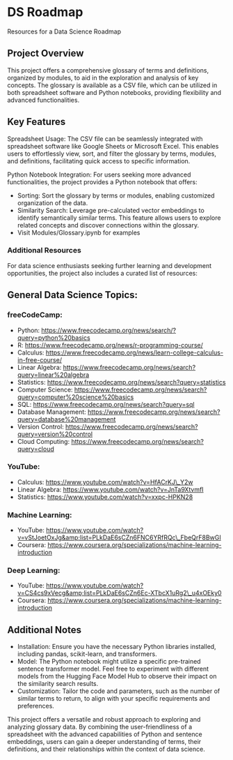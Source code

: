 # DS Roadmap
Resources for a Data Science Roadmap

## Project Overview
This project offers a comprehensive glossary of terms and definitions, organized by modules, to aid in the exploration and analysis of key concepts. The glossary is available as a CSV file, which can be utilized in both spreadsheet software and Python notebooks, providing flexibility and advanced functionalities.
## Key Features
Spreadsheet Usage: The CSV file can be seamlessly integrated with spreadsheet software like Google Sheets or Microsoft Excel. This enables users to effortlessly view, sort, and filter the glossary by terms, modules, and definitions, facilitating quick access to specific information.

Python Notebook Integration: For users seeking more advanced functionalities, the project provides a Python notebook that offers:

* Sorting: Sort the glossary by terms or modules, enabling customized organization of the data.
* Similarity Search: Leverage pre-calculated vector embeddings to identify semantically similar terms. This feature allows users to explore related concepts and discover connections within the glossary.
* Visit Modules/Glossary.ipynb for examples

### Additional Resources
For data science enthusiasts seeking further learning and development opportunities, the project also includes a curated list of resources:

## General Data Science Topics:
### freeCodeCamp:
* Python: https://www.freecodecamp.org/news/search/?query=python%20basics
* R: https://www.freecodecamp.org/news/r-programming-course/
* Calculus: https://www.freecodecamp.org/news/learn-college-calculus-in-free-course/
* Linear Algebra: https://www.freecodecamp.org/news/search?query=linear%20algebra
* Statistics: https://www.freecodecamp.org/news/search?query=statistics
* Computer Science: https://www.freecodecamp.org/news/search?query=computer%20science%20basics
* SQL: https://www.freecodecamp.org/news/search?query=sql
* Database Management: https://www.freecodecamp.org/news/search?query=database%20management
* Version Control: https://www.freecodecamp.org/news/search?query=version%20control
* Cloud Computing: https://www.freecodecamp.org/news/search?query=cloud

### YouTube:
* Calculus: https://www.youtube.com/watch?v=HfACrKJ\_Y2w
* Linear Algebra: https://www.youtube.com/watch?v=JnTa9XtvmfI
* Statistics: https://www.youtube.com/watch?v=xxpc-HPKN28

### Machine Learning:
* YouTube: https://www.youtube.com/watch?v=vStJoetOxJg&amp;list=PLkDaE6sCZn6FNC6YRfRQc\_FbeQrF8BwGI
* Coursera: https://www.coursera.org/specializations/machine-learning-introduction
 
### Deep Learning:
* YouTube: https://www.youtube.com/watch?v=CS4cs9xVecg&amp;list=PLkDaE6sCZn6Ec-XTbcX1uRg2\_u4xOEky0
* Coursera: https://www.coursera.org/specializations/machine-learning-introduction

## Additional Notes
* Installation: Ensure you have the necessary Python libraries installed, including pandas, scikit-learn, and transformers.
* Model: The Python notebook might utilize a specific pre-trained sentence transformer model. Feel free to experiment with different models from the Hugging Face Model Hub to observe their impact on the similarity search results.
* Customization: Tailor the code and parameters, such as the number of similar terms to return, to align with your specific requirements and preferences.

This project offers a versatile and robust approach to exploring and analyzing glossary data. By combining the user-friendliness of a spreadsheet with the advanced capabilities of Python and sentence embeddings, users can gain a deeper understanding of terms, their definitions, and their relationships within the context of data science.

